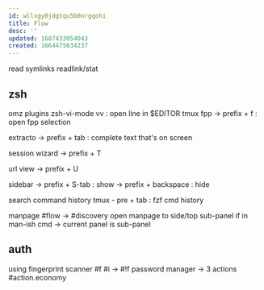 ```yaml
---
id: wllxgy0jdgtqu5b0orgqohi
title: Flow
desc: ''
updated: 1687433054043
created: 1664475634237
---
```


read symlinks
readlink/stat

## zsh
omz plugins
  zsh-vi-mode
    vv : open line in $EDITOR
tmux
  fpp
    \-> prefix + f : open fpp selection

  extracto
    \-> prefix + tab : complete text that's on screen

  session wizard
   \-> prefix + T

  url view
    \-> prefix + U

  sidebar
    \-> prefix + S-tab : show
    \-> prefix + backspace : hide

search command history
  tmux - pre + tab : fzf cmd history

manpage #flow -> #discovery
  open manpage to
    side/top sub-panel
    if in man-ish cmd -> current panel is  sub-panel

## auth

using fingerprint scanner #f #i
\-> #!f password manager -> 3 actions #action.economy
